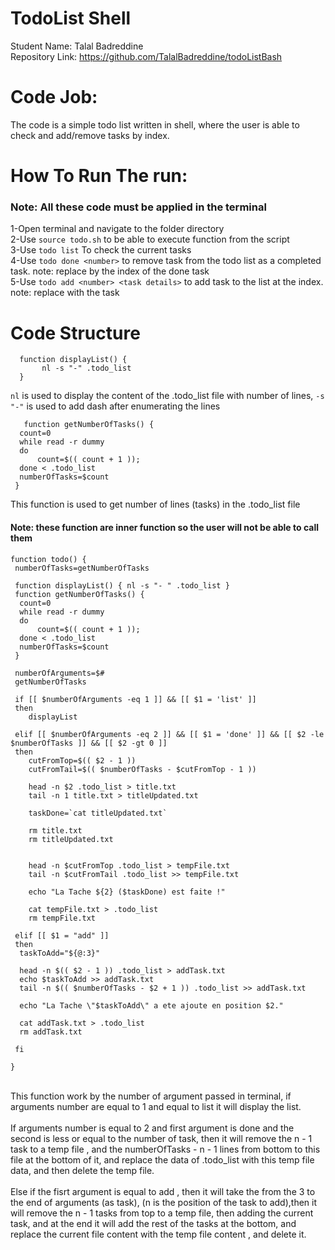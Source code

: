 # TodoList Shell
Student Name: Talal Badreddine
<br>
Repository Link: https://github.com/TalalBadreddine/todoListBash

# Code Job:
The code is a simple todo list written in shell, where the user is able to check and add/remove tasks by index.

# How To Run The run:
### Note: All these code must be applied in the terminal
1-Open terminal and navigate to the folder directory
<br>
2-Use ``` source todo.sh ``` to be able to execute function from the script
<br>
3-Use ```todo list```  To check the current tasks
<br>
4-Use ```todo done <number>``` to remove task from the todo list as a completed task. note: replace <number> by the index of the done task
<br>
5-Use ```todo add <number> <task details>``` to add task to the list at the <number> index. note: replace <task details> with the task
<br>

# Code Structure
``` 
  function displayList() {
       nl -s "-" .todo_list 
  } 
  ```
  ``` nl ``` is used to display the content of the .todo_list file with number of lines, ``` -s "-" ``` is used to add dash after enumerating the lines
  <br>
  
  ``` 
     function getNumberOfTasks() {
   	count=0
   	while read -r dummy
   	do
   		count=$(( count + 1 ));
   	done < .todo_list
   	numberOfTasks=$count
   }
   ```
   This function is used to get number of lines (tasks) in the .todo_list file
   <br>
  
  #### Note: these function are inner function so the user will not be able to call them
  
  ``` 
  function todo() {
   numberOfTasks=getNumberOfTasks
   
   function displayList() { nl -s "- " .todo_list }
   function getNumberOfTasks() {
   	count=0
   	while read -r dummy
   	do
   		count=$(( count + 1 ));
   	done < .todo_list
   	numberOfTasks=$count
   }
   
   numberOfArguments=$#
   getNumberOfTasks
   
   if [[ $numberOfArguments -eq 1 ]] && [[ $1 = 'list' ]] 
   then
   	  displayList
   	  
   elif [[ $numberOfArguments -eq 2 ]] && [[ $1 = 'done' ]] && [[ $2 -le $numberOfTasks ]] && [[ $2 -gt 0 ]]
   then
   	  cutFromTop=$(( $2 - 1 ))
   	  cutFromTail=$(( $numberOfTasks - $cutFromTop - 1 ))
   	  
   	  head -n $2 .todo_list > title.txt 
   	  tail -n 1 title.txt > titleUpdated.txt
   	  
   	  taskDone=`cat titleUpdated.txt`
   	  
   	  rm title.txt
   	  rm titleUpdated.txt

   	  
   	  head -n $cutFromTop .todo_list > tempFile.txt	
	  tail -n $cutFromTail .todo_list >> tempFile.txt
	  
	  echo "La Tache ${2} ($taskDone) est faite !"
	  
	  cat tempFile.txt > .todo_list 
	  rm tempFile.txt
   
   elif [[ $1 = "add" ]]
   then
   	taskToAdd="${@:3}"

   	head -n $(( $2 - 1 )) .todo_list > addTask.txt
   	echo $taskToAdd >> addTask.txt 
   	tail -n $(( $numberOfTasks - $2 + 1 )) .todo_list >> addTask.txt
   	
   	echo "La Tache \"$taskToAdd\" a ete ajoute en position $2."
   	
   	cat addTask.txt > .todo_list
   	rm addTask.txt
   	
   fi
  
}
```
	
<br>
This function work by the number of argument passed in terminal, if arguments number are equal to 1 and equal to list it will display the list.
	<br><br>
If arguments number is equal to 2 and first argument is done and the second is less or equal to the number of task, then it will remove the  n - 1  task to a temp file , and the  numberOfTasks - n - 1  lines from bottom to this file at the bottom of it, and replace the data of .todo_list with this temp file data, and then delete the temp file.
	<br><br>
Else if the fisrt argument is equal to add , then it will take the from the 3 to the end of arguments (as task), (n is the position of the task to add),then it will remove the n - 1 tasks from top to a temp file, then adding the current task, and at the end it will add the rest of the tasks at the bottom, and replace the current file content with the temp file content , and delete it.
                    
